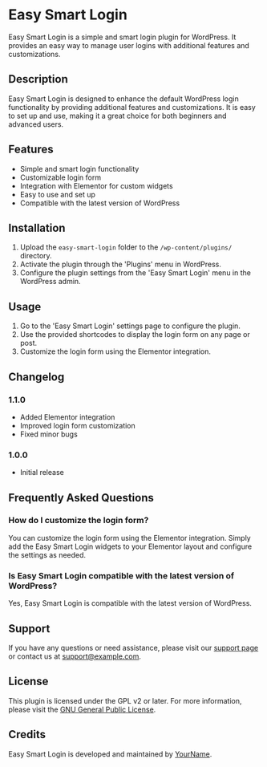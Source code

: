 # Easy Smart Login

Easy Smart Login is a simple and smart login plugin for WordPress. It provides an easy way to manage user logins with additional features and customizations.

## Description

Easy Smart Login is designed to enhance the default WordPress login functionality by providing additional features and customizations. It is easy to set up and use, making it a great choice for both beginners and advanced users.

## Features

- Simple and smart login functionality
- Customizable login form
- Integration with Elementor for custom widgets
- Easy to use and set up
- Compatible with the latest version of WordPress

## Installation

1. Upload the `easy-smart-login` folder to the `/wp-content/plugins/` directory.
2. Activate the plugin through the 'Plugins' menu in WordPress.
3. Configure the plugin settings from the 'Easy Smart Login' menu in the WordPress admin.

## Usage

1. Go to the 'Easy Smart Login' settings page to configure the plugin.
2. Use the provided shortcodes to display the login form on any page or post.
3. Customize the login form using the Elementor integration.

## Changelog

### 1.1.0
- Added Elementor integration
- Improved login form customization
- Fixed minor bugs

### 1.0.0
- Initial release

## Frequently Asked Questions

### How do I customize the login form?

You can customize the login form using the Elementor integration. Simply add the Easy Smart Login widgets to your Elementor layout and configure the settings as needed.

### Is Easy Smart Login compatible with the latest version of WordPress?

Yes, Easy Smart Login is compatible with the latest version of WordPress.

## Support

If you have any questions or need assistance, please visit our [support page](https://example.com/support) or contact us at [support@example.com](mailto:support@example.com).

## License

This plugin is licensed under the GPL v2 or later. For more information, please visit the [GNU General Public License](https://www.gnu.org/licenses/gpl-2.0.html).

## Credits

Easy Smart Login is developed and maintained by [YourName](https://yourwebsite.com).
